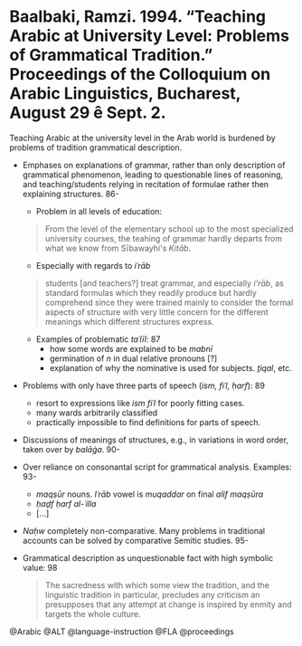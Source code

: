 # Baalbaki, Ramzi. 1994. “Teaching Arabic at University Level: Problems of Grammatical Tradition.” Proceedings of the Colloquium on Arabic Linguistics, Bucharest, August 29 ê Sept. 2.

Teaching Arabic at the university level in the Arab world is burdened by problems of tradition grammatical description.

- Emphases on explanations of grammar, rather than only description of grammatical phenomenon, leading to questionable lines of reasoning, and teaching/students relying in recitation of formulae rather then explaining structures. 86-

  - Problem in all levels of education:

  > From the level of the elementary school up to the most specialized university courses, the teahing of grammar hardly departs from what we know from Sībawayhi's *Kitāb*.

  - Especially with regards to *iʿrāb*

  > students [and teachers?] treat grammar, and especially *i‘rāb*, as standard formulas which they readily produce but hardly comprehend since they were trained mainly to consider the formal aspects of structure with very little concern for the different meanings which different structures express.

  - Examples of problematic *taʿlīl*: 87
    - how some words are explained to be *mabnī*
    - germination of *n* in dual relative pronouns [?]
    - explanation of why the nominative is used for subjects. *ṯiqal*, etc.

- Problems with only have three parts of speech (*ism, fiʿl, ḥarf*): 89
  - resort to expressions like *ism fiʿl* for poorly fitting cases.
  - many wards arbitrarily classified
  - practically impossible to find definitions for parts of speech.

- Discussions of meanings of structures, e.g., in variations in word order, taken over by *balāġa*. 90-

- Over reliance on consonantal script for grammatical analysis. Examples: 93-
  - *maqṣūr* nouns. *Iʿrāb* vowel is *muqaddar* on final *alif maqṣūra*
  - *ḥaḏf ḥarf al-ʿilla*
  - [...]

- *Naḥw* completely non-comparative. Many problems in traditional accounts can be solved by comparative Semitic studies. 95-

- Grammatical description as unquestionable fact with high symbolic value: 98

  > The sacredness with which some view the tradition, and the linguistic tradition in particular, precludes any criticism an presupposes that any attempt at change is inspired by enmity and targets the whole culture.

@Arabic
@ALT
@language-instruction
@FLA
@proceedings

